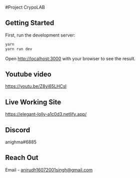 #Project
CrypoLAB

## Getting Started

First, run the development server:

```bash
yarn
yarn run dev
```

Open [http://localhost:3000](http://localhost:3000) with your browser to see the result.

## Youtube video
https://youtu.be/Z8yi65LHCsI

## Live Working Site
https://elegant-lolly-a1c0d3.netlify.app/

## Discord
anighma#6885

## Reach Out
Email - anirudh16072001singh@gmail.com



